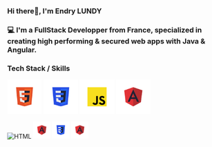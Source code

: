 ### Hi there👋, I'm Endry LUNDY
### 💻 I'm a FullStack Developper from France, specialized in creating high performing & secured web apps with Java & Angular.


### Tech Stack / Skills
<p align="left" display="flex" gap="6px">  
  
  <img src="/stack-logos/html.svg" alt="HTML" width="80" height="80" margin="0" padding="0"/> 
  <img src="/stack-logos/css.svg" alt="Angular" width="80" height="80" margin="0" padding="0"/> 
  <img src="/stack-logos/javascript.svg" alt="Angular" width="80" height="80" margin="0" padding="0"/> 
  <img src="/stack-logos/angular.svg" alt="Angular" width="80" height="80" margin="0" padding="0"/> 
  
</p>

<p align="left">  
  
  <img src="/stack-logos/html" alt="HTML" width="40" height="40"/> 
  <img src="/stack-logos/angular.svg" alt="Angular" width="40" height="40"/> 
  <img src="/stack-logos/css.svg" alt="Angular" width="40" height="40"/> 
  <img src="/stack-logos/angular.svg" alt="Angular" width="40" height="40"/> 
  
</p>
